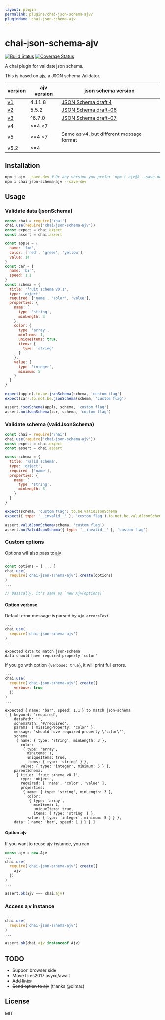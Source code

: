 ```yaml
---
layout: plugin
permalink: plugins/chai-json-schema-ajv/
pluginName: chai-json-schema-ajv
---
```


# chai-json-schema-ajv

[![Build Status](https://travis-ci.org/up9cloud/chai-json-schema-ajv.svg?branch=master)](https://travis-ci.org/up9cloud/chai-json-schema-ajv)
[![Coverage Status](https://coveralls.io/repos/github/up9cloud/chai-json-schema-ajv/badge.svg?branch=master)](https://coveralls.io/github/up9cloud/chai-json-schema-ajv?branch=master)

A chai plugin for validate json schema.

This is based on [ajv](https://github.com/epoberezkin/ajv), a JSON schema Validator.

|version|ajv version|json schema version|
|---|---|---|
|[v1](https://github.com/up9cloud/chai-json-schema-ajv/tree/v1)|4.11.8|[JSON Schema draft 4](http://json-schema.org/)|
|[v2](https://github.com/up9cloud/chai-json-schema-ajv/tree/v2)|5.5.2|[JSON Schema draft-06](https://trac.tools.ietf.org/html/draft-wright-json-schema-validation-01)|
|[v3](https://github.com/up9cloud/chai-json-schema-ajv/tree/v3)|^6.7.0|[JSON Schema draft-07](http://json-schema.org/latest/json-schema-validation.html)|
|v4|>=4 <7||
|v5|>=4 <7|Same as v4, but different message format|
|v5.2|>=4||

## Installation

```sh
npm i ajv --save-dev # Or any version you prefer `npm i ajv@4 --save-dev`
npm i chai-json-schema-ajv --save-dev
```

## Usage

### Validate data (jsonSchema)

```js
const chai = require('chai')
chai.use(require('chai-json-schema-ajv'))
const expect = chai.expect
const assert = chai.assert

const apple = {
  name: 'foo',
  color: ['red', 'green', 'yellow'],
  value: 10
}
const car = {
  name: 'bar',
  speed: 1.1
}
const schema = {
  title: 'fruit schema v0.1',
  type: 'object',
  required: ['name', 'color', 'value'],
  properties: {
    name: {
      type: 'string',
      minLength: 3
    },
    color: {
      type: 'array',
      minItems: 1,
      uniqueItems: true,
      items: {
        type: 'string'
      }
    },
    value: {
      type: 'integer',
      minimum: 5
    }
  }
}

expect(apple).to.be.jsonSchema(schema, 'custom flag')
expect(car).to.not.be.jsonSchema(schema, 'custom flag')

assert.jsonSchema(apple, schema, 'custom flag')
assert.notJsonSchema(car, schema, 'custom flag')
```

### Validate schema (validJsonSchema)

```js
const chai = require('chai')
chai.use(require('chai-json-schema-ajv'))
const expect = chai.expect
const assert = chai.assert

const schema = {
  title: 'valid schema',
  type: 'object',
  required: ['name'],
  properties: {
    name: {
      type: 'string',
      minLength: 3
    }
  }
}

expect(schema, 'custom flag').to.be.validJsonSchema
expect({ type: '__invalid__' }, 'custom flag').to.not.be.validJsonSchema

assert.validJsonSchema(schema, 'custom flag')
assert.notValidJsonSchema({ type: '__invalid__' }, 'custom flag')
```

### Custom options

Options will also pass to [ajv](https://github.com/epoberezkin/ajv#options)

```js
...
const options = { ... }
chai.use(
  require('chai-json-schema-ajv').create(options)
)
...

// Basically, it's same as `new Ajv(options)`
```

#### Option verbose

Default error message is parsed by `ajv.errorsText`.

```js
...
chai.use(
  require('chai-json-schema-ajv')
)
...
```

```console
expected data to match json-schema
data should have required property 'color'
```

If you go with option `{verbose: true}`, it will print full errors.

```js
...
chai.use(
  require('chai-json-schema-ajv').create({
    verbose: true
  })
)
...
```

```console
expected { name: 'bar', speed: 1.1 } to match json-schema
[ { keyword: 'required',
    dataPath: '',
    schemaPath: '#/required',
    params: { missingProperty: 'color' },
    message: 'should have required property \'color\'',
    schema: 
     { name: { type: 'string', minLength: 3 },
       color: 
        { type: 'array',
          minItems: 1,
          uniqueItems: true,
          items: { type: 'string' } },
       value: { type: 'integer', minimum: 5 } },
    parentSchema: 
     { title: 'fruit schema v0.1',
       type: 'object',
       required: [ 'name', 'color', 'value' ],
       properties: 
        { name: { type: 'string', minLength: 3 },
          color: 
           { type: 'array',
             minItems: 1,
             uniqueItems: true,
             items: { type: 'string' } },
          value: { type: 'integer', minimum: 5 } } },
    data: { name: 'bar', speed: 1.1 } } ]
```

#### Option ajv

If you want to reuse ajv instance, you can

```js
const ajv = new Ajv
...
chai.use(
  require('chai-json-schema-ajv').create({
    ajv
  })
)
...

assert.ok(ajv === chai.ajv)
```

### Access ajv instance

```js
...
chai.use(
  require('chai-json-schema-ajv')
)
...

assert.ok(chai.ajv instanceof Ajv)
```

## TODO

- Support browser side
- Move to es2017 async/await
- ~~Add linter~~
- ~~Send option to ajv~~ (thanks @dimac)

## License

MIT
